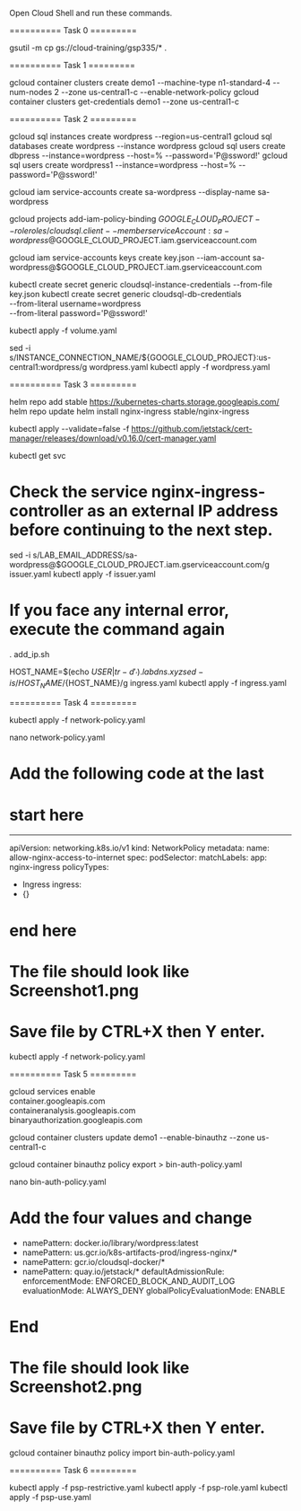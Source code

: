 Open Cloud Shell and run these commands.


========== Task 0 =========

gsutil -m cp gs://cloud-training/gsp335/* .


========== Task 1 =========

gcloud container clusters create demo1  --machine-type n1-standard-4 --num-nodes 2 --zone us-central1-c --enable-network-policy
gcloud container clusters get-credentials demo1 --zone us-central1-c


========== Task 2 =========

gcloud sql instances create wordpress --region=us-central1
gcloud sql databases create wordpress --instance wordpress
gcloud sql users create dbpress --instance=wordpress --host=% --password='P@ssword!'
gcloud sql users create wordpress1 --instance=wordpress --host=% --password='P@ssword!'

gcloud iam service-accounts create sa-wordpress --display-name sa-wordpress

gcloud projects add-iam-policy-binding $GOOGLE_CLOUD_PROJECT --role roles/cloudsql.client --member serviceAccount:sa-wordpress@$GOOGLE_CLOUD_PROJECT.iam.gserviceaccount.com

gcloud iam service-accounts keys create key.json --iam-account sa-wordpress@$GOOGLE_CLOUD_PROJECT.iam.gserviceaccount.com

kubectl create secret generic cloudsql-instance-credentials     --from-file key.json
kubectl create secret generic cloudsql-db-credentials \
   --from-literal username=wordpress \
   --from-literal password='P@ssword!'

kubectl apply -f volume.yaml

sed -i s/INSTANCE_CONNECTION_NAME/${GOOGLE_CLOUD_PROJECT}:us-central1:wordpress/g wordpress.yaml
kubectl apply -f wordpress.yaml


========== Task 3 =========

helm repo add stable https://kubernetes-charts.storage.googleapis.com/
helm repo update
helm install nginx-ingress stable/nginx-ingress

kubectl apply --validate=false -f https://github.com/jetstack/cert-manager/releases/download/v0.16.0/cert-manager.yaml

kubectl get svc

# Check the service nginx-ingress-controller as an external IP address before continuing to the next step.

sed -i s/LAB_EMAIL_ADDRESS/sa-wordpress@$GOOGLE_CLOUD_PROJECT.iam.gserviceaccount.com/g issuer.yaml
kubectl apply -f issuer.yaml

# If you face any internal error, execute the command again

. add_ip.sh

HOST_NAME=$(echo $USER | tr -d '_').labdns.xyz
sed -i s/HOST_NAME/${HOST_NAME}/g ingress.yaml
kubectl apply -f ingress.yaml


========== Task 4 =========

kubectl apply -f network-policy.yaml

nano network-policy.yaml

# Add the following code at the last 

# start here
---
apiVersion: networking.k8s.io/v1
kind: NetworkPolicy
metadata:
 name: allow-nginx-access-to-internet
spec:
 podSelector:
   matchLabels:
     app: nginx-ingress
 policyTypes:
 - Ingress
 ingress:
 - {}
# end here

# The file should look like Screenshot1.png
# Save file by CTRL+X then Y enter.

kubectl apply -f network-policy.yaml


========== Task 5 =========

gcloud services enable \
   container.googleapis.com \
   containeranalysis.googleapis.com \
   binaryauthorization.googleapis.com

gcloud container clusters update demo1 --enable-binauthz --zone us-central1-c

gcloud container binauthz policy export > bin-auth-policy.yaml

nano bin-auth-policy.yaml

# Add the four values and change
- namePattern: docker.io/library/wordpress:latest
- namePattern: us.gcr.io/k8s-artifacts-prod/ingress-nginx/*
- namePattern: gcr.io/cloudsql-docker/*
- namePattern: quay.io/jetstack/*
defaultAdmissionRule:
 enforcementMode: ENFORCED_BLOCK_AND_AUDIT_LOG
 evaluationMode: ALWAYS_DENY
globalPolicyEvaluationMode: ENABLE

# End

# The file should look like Screenshot2.png
# Save file by CTRL+X then Y enter.

gcloud container binauthz policy import bin-auth-policy.yaml


========== Task 6 =========

kubectl apply -f psp-restrictive.yaml
kubectl apply -f psp-role.yaml
kubectl apply -f psp-use.yaml
